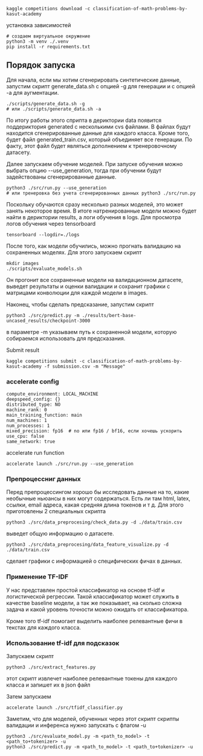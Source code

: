 ```
kaggle competitions download -c classification-of-math-problems-by-kasut-academy
```

установка зависимостей
```
# создаем виртуальное окружение
python3 -m venv ./.venv
pip install -r requirements.txt
```

## Порядок запуска

Для начала, если мы хотим сгенерировать синтетические данные, запустим скрипт generate_data.sh с опцией -g для генерации и с опцией -a для 
аугментации.
```
./scripts/generate_data.sh -g
# или ./scripts/generate_data.sh -a
```

По итогу работы этого сприпта в дериктории data появится поддериктория generated с несколькими cvs файлами. В файлах будут находится 
сгенерированные данные для каждого класса. Кроме того, будет файл generated_train.csv, который объединяет все генерации. По факту, этот файл
будет являться дополнением к тренеровочному датасету.

Далее запускаем обучение моделей. При запуске обучения можно выбрать опцию --use_generation, тогда при обучении будут задействованы сгенерированные
данные.
```
python3 ./src/run.py --use_generation
# или тренеровка без учета сгенерированных данных python3 ./src/run.py
```

Поскольку обучаются сразу несколько разных моделей, это может занять некоторое время. В итоге натренированные модели можно будет найти в 
дериктории results, а логи обучения в logs. Для просмотра логов обучения через tensorboard
```
tensorboard --logdir=./logs
```

После того, как модели обучились, можно прогнать валидацию на сохраненных моделях. Для этого запускаем скрипт
```
mkdir images
./scripts/evaluate_models.sh
```

Он прогонит все сохраненные модели на валидационном датасете, выведет результаты и оценки валидации и сохранит графики с матрицами конволюции для
каждой модели в images.

Наконец, чтобы сделать предсказание, запустим скрипт
```
python3 ./src/predict.py -m ./results/bert-base-uncased_results/checkpoint-3000
```
в параметре -m указываем путь к сохраненной модели, которую собираемся использовать для предсказания.

Submit result
```
kaggle competitions submit -c classification-of-math-problems-by-kasut-academy -f submission.csv -m "Message"
```

### accelerate config
```
compute_environment: LOCAL_MACHINE
deepspeed_config: {}
distributed_type: NO
machine_rank: 0
main_training_function: main
num_machines: 1
num_processes: 1
mixed_precision: fp16  # no или fp16 / bf16, если хочешь ускорить
use_cpu: false
same_network: true
```

accelerate run function
```
accelerate launch ./src/run.py --use_generation
```

### Препроцессниг данных

Перед препроцессингом хорошо бы исследовать данные на то, какие необычные ньюансы в них могут содержаться. Есть ли там html, 
latex, ссылки, email адреса, какая средняя длина токенов и т д. Для этого приготовлены 2 специальных скрипта
```
python3 ./src/data_preprocesing/check_data.py -d ./data/train.csv
```
выведет общую информацию о датасете.
```
python3 ./src/data_preprocesing/data_feature_visualize.py -d ./data/train.csv
```
сделает графики с информацией о специфических фичах в данных.

### Применение TF-IDF

У нас представлен простой классификатор на основе tf-idf и логистической регрессии. Такой классификатор может служить в качестве baseline 
модели, а так же показывает, на сколько сложна задача и какой уровень точности можно ожидать от классификатора.

Кроме того tf-idf помогает выделить наиболее релевантные фичи в текстах для каждого класса.

### Использование tf-idf для подсказок

Запускаем скрипт 
```
python3 ./src/extract_features.py
```
этот скрипт извлечет наиболее релевантные токены для каждого класса и запишет их в json файл

Затем запускаем 
```
accelerate launch ./src/tfidf_classifier.py
```

Заметим, что для моделей, обученных через этот скрипт скрипты валидации и инференса нужно запускать с флагом -u
```
python3 ./src/evaluate_model.py -m <path_to_model> -t <path_to+tokenizer> -u
python3 ./src/predict.py -m <path_to_model> -t <path_to+tokenizer> -u
```